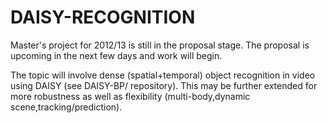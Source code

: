 DAISY-RECOGNITION
=================

Master's project for 2012/13 is still in the proposal stage. 
The proposal is upcoming in the next few days and work will
begin.

The topic will involve dense (spatial+temporal) object recognition 
in video using DAISY (see DAISY-BP/ repository). This may be further
extended for more robustness as well as flexibility (multi-body,dynamic 
scene,tracking/prediction).